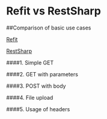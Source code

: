 # Refit vs RestSharp
##Comparison of basic use cases

[Refit](https://github.com/reactiveui/refit)

[RestSharp](http://restsharp.org/)


####1. Simple GET

####2. GET with parameters

####3. POST with body

####4. File upload

####5. Usage of headers  